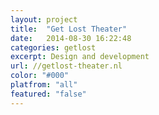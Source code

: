```yaml
---
layout: project
title:  "Get Lost Theater"
date:   2014-08-30 16:22:48
categories: getlost
excerpt: Design and development
url: //getlost-theater.nl
color: "#000"
platfrom: "all"
featured: "false"
---
```

